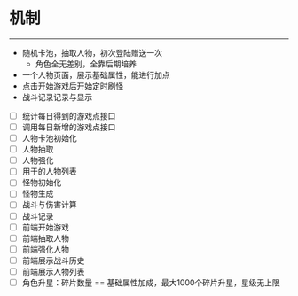 # 机制
***
- 随机卡池，抽取人物，初次登陆赠送一次
  - 角色全无差别，全靠后期培养
- 一个人物页面，展示基础属性，能进行加点
- 点击开始游戏后开始定时刷怪
- 战斗记录记录与显示

- [ ] 统计每日得到的游戏点接口
- [ ] 调用每日新增的游戏点接口
- [ ] 人物卡池初始化
- [ ] 人物抽取
- [ ] 人物强化
- [ ] 用于的人物列表
- [ ] 怪物初始化
- [ ] 怪物生成
- [ ] 战斗与伤害计算
- [ ] 战斗记录
- [ ] 前端开始游戏
- [ ] 前端抽取人物
- [ ] 前端强化人物
- [ ] 前端展示战斗历史
- [ ] 前端展示人物列表
- [ ] 角色升星：碎片数量 == 基础属性加成，最大1000个碎片升星，星级无上限
